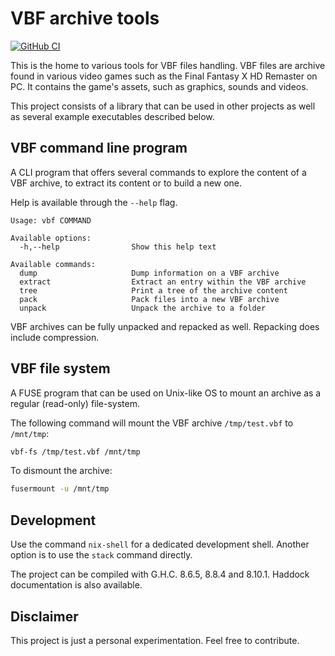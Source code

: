 # VBF archive tools

[![GitHub CI](https://github.com/michivi/vbf-fs/workflows/CI/badge.svg)](https://github.com/michivi/vbf-fs/actions)

This is the home to various tools for VBF files handling. VBF files are archive found in various video games such as the Final Fantasy X HD Remaster on PC. It contains the game's assets, such as graphics, sounds and videos.

This project consists of a library that can be used in other projects as well as several example executables described below.

## VBF command line program

A CLI program that offers several commands to explore the content of a VBF archive, to extract its content or to build a new one.

Help is available through the `--help` flag.

```
Usage: vbf COMMAND

Available options:
  -h,--help                Show this help text

Available commands:
  dump                     Dump information on a VBF archive
  extract                  Extract an entry within the VBF archive
  tree                     Print a tree of the archive content
  pack                     Pack files into a new VBF archive
  unpack                   Unpack the archive to a folder
```

VBF archives can be fully unpacked and repacked as well. Repacking does include compression.

## VBF file system

A FUSE program that can be used on Unix-like OS to mount an archive as a regular (read-only) file-system.

The following command will mount the VBF archive `/tmp/test.vbf` to `/mnt/tmp`:

```bash
vbf-fs /tmp/test.vbf /mnt/tmp
```

To dismount the archive:

```bash
fusermount -u /mnt/tmp
```

## Development

Use the command `nix-shell` for a dedicated development shell. Another option is to use the `stack` command directly.

The project can be compiled with G.H.C. 8.6.5, 8.8.4 and 8.10.1. Haddock documentation is also available.

## Disclaimer

This project is just a personal experimentation. Feel free to contribute.
